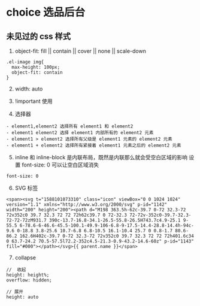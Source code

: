 # choice 选品后台
## 未见过的 css 样式
1. object-fit: fill || contain || cover || none || scale-down
```
.el-image img{
  max-height: 100px;
  object-fit: contain
}
```

2. width: auto

3. !important 使用

4. 选择器
```
- element1,element2 选择所有 element1 和 element2
- element1 element2 选择 element1 内部所有的 element2 元素
- element1 > element2 选择所有父级是 element1 元素的 element2 元素
- element1 + element2 选择所有紧接着 element1 元素之后的 element2 元素
```

5. inline 和 inline-block 是内联布局，既然是内联那么就会受空白区域的影响
设置 font-size: 0 可以让空白区域消失
```
font-size: 0
```

6. SVG  标签
```
<span><svg t="1588101073310" class="icon" viewBox="0 0 1024 1024" version="1.1" xmlns="http://www.w3.org/2000/svg" p-id="1142" width="200" height="200"><path d="M198 363.5h-62c-39.7 0-72 32.3-72 72v352c0 39.7 32.3 72 72 72h62c39.7 0 72-32.3 72-72v-352c0-39.7-32.3-72-72-72zM931.7 390c-13.7-16.8-34.1-26.5-55.8-26.5H743.7c4.9-25.1 9-55.5 6-78.6-6-46.6-45.5-100.1-49.9-106-6.8-9-17.5-14.4-28.8-14.4h-94c-9.6 0-18.8 3.8-25.6 10.7-6.8 6.8-10.5 16.1-10.4 25.7 0 0.8-1.7 80.6-86.2 162.6H402c-39.7 0-72 32.3-72 72v352c0 39.7 32.3 72 72 72h401.6c34 0 63.7-24.2 70.5-57.5l72.2-352c4.5-21.3-0.9-43.2-14.6-60z" p-id="1143" fill="#000"></path></svg>{{ parent.name }}</span>
```

7. collapse
```
//  收起
height: height%;
overflow: hidden;

// 展开
height: auto
```
